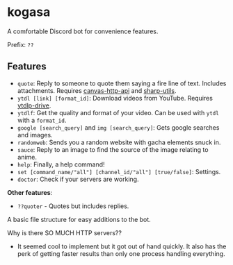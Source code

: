 # kogasa

A comfortable Discord bot for convenience features.

Prefix: `??`

## Features
- `quote`: Reply to someone to quote them saying a fire line of text. Includes attachments. Requires [canvas-http-api](https://github.com/DoormatIka/canvas-http-api) and [sharp-utils](https://github.com/DoormatIka/sharp-utils).
- `ytdl [link] [format_id]`: Download videos from YouTube. Requires [ytdlp-drive](https://github.com/DoormatIka/ytdlp-drive-https-api).
- `ytdlf`: Get the quality and format of your video. Can be used with `ytdl` with a `format_id`.
- `google [search_query]` and `img [search_query]`: Gets google searches and images.
- `randomweb`: Sends you a random website with gacha elements snuck in.
- `sauce`: Reply to an image to find the source of the image relating to anime.
- `help`: Finally, a help command!
- `set [command_name/"all"] [channel_id/"all"] [true/false]`: Settings.
- `doctor`: Check if your servers are working. 

**Other features**:
- `??quoter` - Quotes but includes replies.

A basic file structure for easy additions to the bot.

Why is there SO MUCH HTTP servers??
- It seemed cool to implement but it got out of hand quickly. It also has the perk of getting faster results than only one process handling everything.
